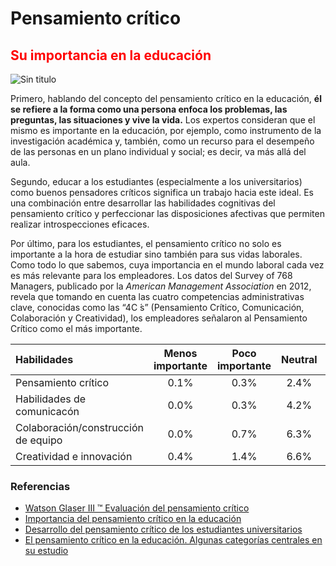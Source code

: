 # Pensamiento crítico
## <span style="color:red">Su importancia en la educación</span>

![Sin titulo](https://lh3.googleusercontent.com/proxy/H3uLx0y_EzUFF2vk1D80-X1UWe3rAjx1XdrLU22jy1Q2GDvVxUUIjhpB8VD6Im3bC0tLW5EwuOvggQOgBC1y6vM1vqCVuvMLsrijCHP8sGatiS6DJc8_KhCdM1p7C4aXzH9PSUCnpe5JOsuiFs3R)

Primero, hablando del concepto del pensamiento crítico en la educación, **él se refiere a la forma como una persona enfoca los problemas, las preguntas, las situaciones y vive la vida.** Los expertos consideran que el mismo es importante en la educación, por ejemplo, como instrumento de la investigación académica y, también, como un recurso para el desempeño de las personas en un plano individual y social; es decir, va más allá del aula.

Segundo, educar a los estudiantes (especialmente a los universitarios) como buenos pensadores críticos significa un trabajo hacia este ideal. Es una combinación entre desarrollar las habilidades cognitivas del pensamiento crítico y perfeccionar las disposiciones afectivas que permiten realizar introspecciones eficaces. 

Por último, para los estudiantes, el pensamiento crítico no solo es importante a la hora de estudiar sino también para sus vidas laborales. Como todo lo que sabemos, cuya importancia en el mundo laboral cada vez es más relevante para los empleadores. Los datos del Survey of 768 Managers, publicado por la *American Management Association* en 2012, revela que tomando en cuenta las cuatro competencias administrativas clave, conocidas como las “4C ́s” (Pensamiento Crítico, Comunicación, Colaboración y Creatividad), los empleadores señalaron al Pensamiento Crítico como el más importante.

| Habilidades | Menos importante | Poco importante | Neutral | Algo importante | Más importante | 
| :------ | :------: | :------: | :------: | :------: | :------: |
| Pensamiento crítico | 0.1% | 0.3% | 2.4% | 27.2% | 70.0% | 
| Habilidades de comunicacón | 0.0% | 0.3% | 4.2% | 31.8% | 63.7% | 
| Colaboración/construcción de equipo | 0.0% | 0.7% | 6.3% | 41.5% | 51.5% | 
| Creatividad e innovación | 0.4% | 1.4% | 6.6% | 28.0% | 63.6% | 


### Referencias

* [Watson Glaser III ™ Evaluación del pensamiento crítico](http://www.pearsonenespanol.com/docs/librariesprovider5/landing-pages-college-bach/glaser/web-watson-glaser-iii.html)
* [Importancia del pensamiento crítico en la educación](https://blogs.unitec.mx/vida-universitaria/importancia-del-pensamiento-cr%C3%ADtico-en-la-educaci%C3%B3n)
* [Desarrollo del pensamiento crítico de los estudiantes universitarios](hhttps://fido.palermo.edu/servicios_dyc/publicacionesdc/vista/detalle_articulo.php?id_libro=125&id_articulo=1151)
* [El pensamiento crítico en la educación. Algunas categorías centrales en su estudio](https://www.redalyc.org/pdf/1341/134146842006.pdf)
